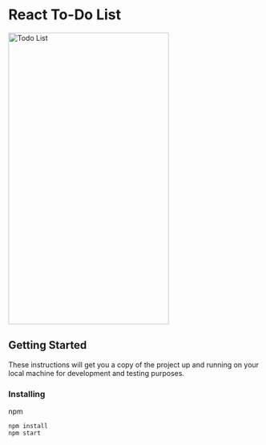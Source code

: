 # React To-Do List


<img src="https://raw.githubusercontent.com/computationalcore/react-to-do-list/gh-pages/to-do-list.gif" alt="Todo List" style="width: 320px; height: 582px"/>


## Getting Started

These instructions will get you a copy of the project up and running on your local machine for development and testing 
purposes. 

### Installing
 
npm
```
npm install
npm start
```
